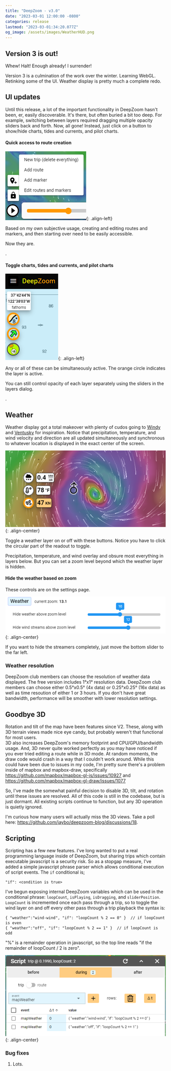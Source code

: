 ```yaml
---
title: "DeepZoom - v3.0"
date: "2023-03-01 12:00:00 -0800"
categories: release 
lastmod: "2023-03-01:34:20.077Z"
og_image: /assets/images/WeatherHUD.png
---
```


## Version 3 is out!

Whew! Halt! Enough already! I surrender!

Version 3 is a culmination of the work over the winter.  Learning WebGL.  Retinking some of the UI.  Weather display is pretty much a complete redo.

## UI updates

Until this release, a lot of the important functionality in DeepZoom hasn't been, er, easily discoverable. It's there, but often buried a bit too deep.
For example, switching between layers required dragging multiple opacity sliders back and forth. Now, all gone! Instead, just click on a button
to show/hide charts, tides and currents, and pilot charts.

#### Quick access to route creation

![](/assets/images/AddMarkerBtn.png){: .align-left} 

Based on my own subjective usage, creating and editing routes and markers, and then starting over need to be easily accessible. 

Now they are.

.


#### Toggle charts, tides and currents, and pilot charts

![](/assets/images/LatLngButtons.png){: .align-left} 

Any or all of these can be simultaneously active.  The orange circle indicates the layer is active.

You can still control opacity of each layer separately  using the sliders in the layers dialog. 
 
 .


## Weather

Weather display got a total makeover with plenty of cudos going to
<a href="https://www.windy.com" target="_blank"> Windy</a> and
<a href="https://www.ventusky.com" target="_blank"> Ventusky</a> for inspiration.
Notice that precipitation, temperature, and wind velocity and direction are all updated simultaneously and synchronous to whatever location is displayed in the exact
center of the screen.

![](/assets/images/WeatherHUD.png){: .align-cemter}

Toggle a weather layer on or off with these buttons.  Notice you have to click the circular part of the readout to toggle.

Precipitation, temperature, and wind overlay and obsure most everything in layers below.  But you can set a zoom level beyond which the weather layer is hidden.

#### Hide the weather based on zoom

These controls are on the settings page.

![](/assets/images/WeatherZoomSliders.png){: .align-center}


If you want to hide the streamers completely, just move the bottom slider to the far left.

### Weather resolution

DeepZoom club members can choose the resolution of weather data displayed.  The free version includes 1°x1° resolution data. 
DeepZoom club members can choose either 0.5°x0.5° (4x data) or 0.25°x0.25° (16x data) as well as time resoution of either 1 or 3 hours.
If you don't have great bandwidth, performance will be smoother with lower resolution settings.


## Goodbye 3D

Rotation and tilt of the map have been features since V2. These, along with 3D terrain views made nice eye candy, but probably weren't that functional for most users.  
3D also increases DeepZoom's memory footprint and CPU/GPU/bandwidth usage.
And, 3D never quite worked perfectly as you may have noticed if you ever tried editing a route while in 3D mode. At random moments, the draw code would crash in a way that I couldn't work around.
While this could have been due to issues in my code, I'm pretty sure there's a problem inside of mapbox and mapbox-draw, specifically
<a href="https://github.com/mapbox/mapbox-gl-js/issues/10927" target="_blank"> https://github.com/mapbox/mapbox-gl-js/issues/10927</a> and 
<a href="https://github.com/mapbox/mapbox-gl-draw/issues/1077" target="_blank"> https://github.com/mapbox/mapbox-gl-draw/issues/1077</a>

So, I've made the somewhat painful decision to disable 3D, tilt, and rotation until these issues are resolved. All of this code is still in the codebase, but is just dormant.
All existing scripts continue to function, but any 3D operation is quietly ignored.  

I'm curious how many users will actually miss the 3D views.  Take a poll here: 
<a href="https://github.com/jaybo/deepzoom-blog/discussions/18" target="_blank"> https://github.com/jaybo/deepzoom-blog/discussions/18</a>.


## Scripting

Scripting has a few new features. I've long wanted to put a real programming language inside of DeepZoom, but sharing trips which contain executable javascript is a security risk.
So as a stopgap measure, I've added a simple javascript phrase parser which allows conditional execution of script events.  The `if` conditional is; 

```
"if": <condition is true>
```

I've begun exposing internal DeepZoom variables which can be used in the conditional phrase:  `loopCount`, `isPlaying`, `isDragging`, and `sliderPosition`.  `LoopCount` is incremented once each pass through a trip, so to toggle the wind layer on and off every other pass through a trip playback
the syntax is:

```
{ "weather":"wind-wind", "if": "loopCount % 2 == 0" }  // if loopCount is even
{ "weather":"off", "if": "loopCount % 2 == 1" }  // if loopCount is odd
```

"%"  is a remainder operation in javascript, so the top line reads "if the remainder of loopCount / 2 is zero".

![](/assets/images/IfScript.png){: .align-center}


### Bug fixes

1. Lots.

